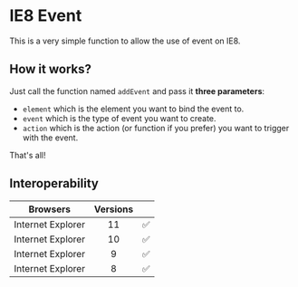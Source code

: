 # IE8 Event

This is a very simple function to allow the use of event on IE8.
## How it works?

Just call the function named `addEvent` and pass it **three parameters**:
* `element` which is the element you want to bind the event to.
* `event` which is the type of event you want to create.
* `action` which is the action (or function if you prefer) you want to trigger with the event.

That's all!

## Interoperability

| Browsers                        | Versions |                    | 
|-------------------------------- |:--------:|--------------------|
| Internet Explorer               | 11       | :white_check_mark: |
| Internet Explorer               | 10       | :white_check_mark: |
| Internet Explorer               | 9        | :white_check_mark: |
| Internet Explorer               | 8        | :white_check_mark: |